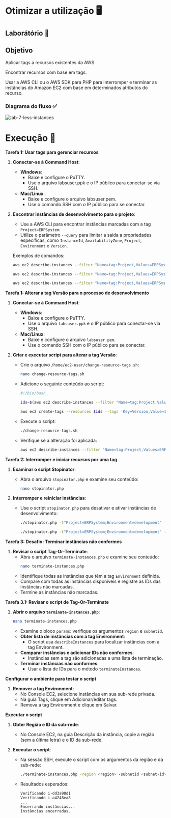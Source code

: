 # Otimizar a utilização 🖥️

## Laborátório 🥼

## Objetivo

Aplicar tags a recursos existentes da AWS.

Encontrar recursos com base em tags.

Usar a AWS CLI ou o AWS SDK para PHP para interromper e terminar as instâncias do Amazon EC2 com base em determinados atributos do recurso.

### Diagrama do fluxo ✅


![lab-7-less-instances](https://github.com/user-attachments/assets/d9c16848-565f-441f-a4f2-5f725b67188b)


# Execução 🚀

**Tarefa 1: Usar tags para gerenciar recursos**

1. **Conectar-se à Command Host**:
   - **Windows**:
     - Baixe e configure o PuTTY.
     - Use o arquivo labsuser.ppk e o IP público para conectar-se via SSH.
   - **Mac/Linux**:
     - Baixe e configure o arquivo labsuser.pem.
     - Use o comando SSH com o IP público para se conectar.

2. **Encontrar instâncias de desenvolvimento para o projeto**:
   - Use a AWS CLI para encontrar instâncias marcadas com a tag `Project=ERPSystem`.
   - Utilize o parâmetro `--query` para limitar a saída a propriedades específicas, como `InstanceId`, `AvailabilityZone`, `Project`, `Environment` e `Version`.

   Exemplos de comandos:

   ```bash
   aws ec2 describe-instances --filter "Name=tag:Project,Values=ERPSystem" --query 'Reservations[*].Instances[*].{ID:InstanceId,AZ:Placement.AvailabilityZone}'
   ```

   ```bash
   aws ec2 describe-instances --filter "Name=tag:Project,Values=ERPSystem" --query 'Reservations[*].Instances[*].{ID:InstanceId,AZ:Placement.AvailabilityZone,Project:Tags[?Key==`Project`] | [0].Value}'
   ```

   ```bash
   aws ec2 describe-instances --filter "Name=tag:Project,Values=ERPSystem" "Name=tag:Environment,Values=development" --query 'Reservations[*].Instances[*].{ID:InstanceId,AZ:Placement.AvailabilityZone,Project:Tags[?Key==`Project`] | [0].Value,Environment:Tags[?Key==`Environment`] | [0].Value,Version:Tags[?Key==`Version`] | [0].Value}'
   ```

**Tarefa 1: Alterar a tag Versão para o processo de desenvolvimento**

1. **Conectar-se à Command Host**:
   - **Windows**:
     - Baixe e configure o PuTTY.
     - Use o arquivo `labsuser.ppk` e o IP público para conectar-se via SSH.
   - **Mac/Linux**:
     - Baixe e configure o arquivo `labsuser.pem`.
     - Use o comando SSH com o IP público para se conectar.

2. **Criar e executar script para alterar a tag Versão**:
   - Crie o arquivo `/home/ec2-user/change-resource-tags.sh`:
     ```bash
     nano change-resource-tags.sh
     ```
   - Adicione o seguinte conteúdo ao script:
     ```bash
     #!/bin/bash

     ids=$(aws ec2 describe-instances --filter "Name=tag:Project,Values=ERPSystem" "Name=tag:Environment,Values=development" --query 'Reservations[*].Instances[*].InstanceId' --output text)

     aws ec2 create-tags --resources $ids --tags 'Key=Version,Value=1.1'
     ```
   - Execute o script:
     ```bash
     ./change-resource-tags.sh
     ```
   - Verifique se a alteração foi aplicada:
     ```bash
     aws ec2 describe-instances --filter "Name=tag:Project,Values=ERPSystem" --query 'Reservations[*].Instances[*].{ID:InstanceId, AZ:Placement.AvailabilityZone, Project:Tags[?Key==`Project`] | [0].Value,Environment:Tags[?Key==`Environment`] | [0].Value,Version:Tags[?Key==`Version`] | [0].Value}'
     ```

**Tarefa 2: Interromper e iniciar recursos por uma tag**

1. **Examinar o script Stopinator**:
   - Abra o arquivo `stopinator.php` e examine seu conteúdo:
     ```bash
     nano stopinator.php
     ```

2. **Interromper e reiniciar instâncias**:
   - Use o script `stopinator.php` para desativar e ativar instâncias de desenvolvimento:
     ```bash
     ./stopinator.php -t"Project=ERPSystem;Environment=development"
     ```
     ```bash
     ./stopinator.php -t"Project=ERPSystem;Environment=development" -s
     ```

**Tarefa 3: Desafio: Terminar instâncias não conformes**

1. **Revisar o script Tag-Or-Terminate**:
   - Abra o arquivo `terminate-instances.php` e examine seu conteúdo:
     ```bash
     nano terminate-instances.php
     ```
   - Identifique todas as instâncias que têm a tag `Environment` definida.
   - Compare com todas as instâncias disponíveis e registre as IDs das instâncias não marcadas.
   - Termine as instâncias não marcadas.
  
**Tarefa 3.1: Revisar o script de Tag-Or-Terminate**

1. **Abrir o arquivo `terminate-instances.php`**:
   ```bash
   nano terminate-instances.php
   ```
   - Examine o bloco `params`: verifique os argumentos `region` e `subnetid`.
   - **Obter lista de instâncias com a tag Environment**:
     - O script usa `describeInstances` para localizar instâncias com a tag Environment.
   - **Comparar instâncias e adicionar IDs não conformes**:
     - Instâncias sem a tag são adicionadas a uma lista de terminação.
   - **Terminar instâncias não conformes**:
     - Usar a lista de IDs para o método `terminateInstances`.

**Configurar o ambiente para testar o script**

1. **Remover a tag Environment**:
   - No Console EC2, selecione instâncias em sua sub-rede privada.
   - Na guia Tags, clique em Adicionar/editar tags.
   - Remova a tag Environment e clique em Salvar.

**Executar o script**

1. **Obter Região e ID da sub-rede**:
   - No Console EC2, na guia Descrição da instância, copie a região (sem a última letra) e o ID da sub-rede.

2. **Executar o script**:
   - Na sessão SSH, execute o script com os argumentos da região e da sub-rede:
     ```bash
     ./terminate-instances.php -region <region> -subnetid <subnet-id>
     ```
   - Resultados esperados:
     ```plaintext
     Verificando i-dd3a90d1 
     Verificando i-a4248ea8 
     ...
     Encerrando instâncias... 
     Instâncias encerradas.
     ```

